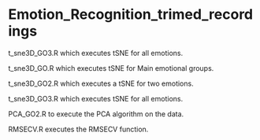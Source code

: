 # Emotion_Recognition_trimed_recordings

t_sne3D_GO3.R which executes tSNE for all emotions.

t_sne3D_GO.R which executes tSNE for Main emotional groups.

t_sne3D_GO2.R which executes a tSNE for two emotions.

t_sne3D_GO3.R which executes tSNE for all emotions.

PCA_GO2.R to execute the PCA algorithm on the data.

RMSECV.R executes the RMSECV function.
